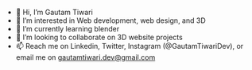 - 👋 Hi, I’m Gautam Tiwari
- 👀 I’m interested in Web development, web design, and 3D
- 🌱 I’m currently learning blender
- 💞️ I’m looking to collaborate on 3D website projects
- 📫 Reach me on Linkedin, Twitter, Instagram (@GautamTiwariDev), or email me on gautamtiwari.dev@gmail.com

